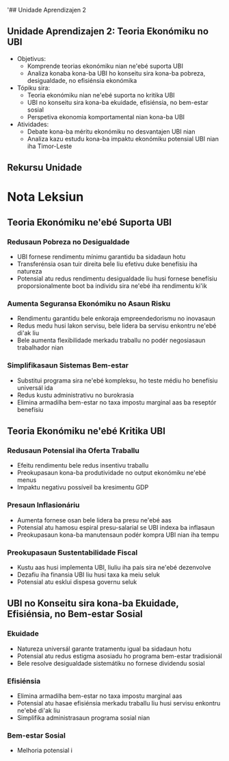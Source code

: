 '## Unidade Aprendizajen 2

## Unidade Aprendizajen 2: Teoria Ekonómiku no UBI
- Objetivus:
  * Komprende teorias ekonómiku nian ne'ebé suporta UBI
  * Analiza konaba kona-ba UBI ho konseitu sira kona-ba pobreza, desigualdade, no efisiénsia ekonómika
- Tópiku sira:
  * Teoria ekonómiku nian ne'ebé suporta no kritika UBI
  * UBI no konseitu sira kona-ba ekuidade, efisiénsia, no bem-estar sosial
  * Perspetiva ekonomia komportamental nian kona-ba UBI
- Atividades:
  * Debate kona-ba méritu ekonómiku no desvantajen UBI nian
  * Analiza kazu estudu kona-ba impaktu ekonómiku potensial UBI nian iha Timor-Leste

## Rekursu Unidade

# Nota Leksiun

## Teoria Ekonómiku ne'ebé Suporta UBI

### Redusaun Pobreza no Desigualdade
- UBI fornese rendimentu mínimu garantidu ba sidadaun hotu
- Transferénsia osan tuir direita bele liu efetivu duke benefísiu iha natureza
- Potensial atu redus rendimentu desigualdade liu husi fornese benefísiu proporsionalmente boot ba individu sira ne'ebé iha rendimentu ki'ik

### Aumenta Seguransa Ekonómiku no Asaun Risku
- Rendimentu garantidu bele enkoraja empreendedorismu no inovasaun
- Redus medu husi lakon servisu, bele lidera ba servisu enkontru ne'ebé di'ak liu
- Bele aumenta flexibilidade merkadu traballu no podér negosiasaun trabalhador nian

### Simplifikasaun Sistemas Bem-estar
- Substitui programa sira ne'ebé kompleksu, ho teste médiu ho benefísiu universál ida
- Redus kustu administrativu no burokrasia
- Elimina armadilha bem-estar no taxa impostu marginal aas ba reseptór benefísiu

## Teoria Ekonómiku ne'ebé Kritika UBI

### Redusaun Potensial iha Oferta Traballu
- Efeitu rendimentu bele redus insentivu traballu
- Preokupasaun kona-ba produtividade no output ekonómiku ne'ebé menus
- Impaktu negativu possíveil ba kresimentu GDP

### Presaun Inflasionáriu
- Aumenta fornese osan bele lidera ba presu ne'ebé aas
- Potensial atu hamosu espiral presu-salarial se UBI indexa ba inflasaun
- Preokupasaun kona-ba manutensaun podér kompra UBI nian iha tempu

### Preokupasaun Sustentabilidade Fiscal
- Kustu aas husi implementa UBI, liuliu iha país sira ne'ebé dezenvolve
- Dezafiu iha finansia UBI liu husi taxa ka meiu seluk
- Potensial atu esklui dispesa governu seluk

## UBI no Konseitu sira kona-ba Ekuidade, Efisiénsia, no Bem-estar Sosial

### Ekuidade
- Natureza universál garante tratamentu igual ba sidadaun hotu
- Potensial atu redus estigma asosiadu ho programa bem-estar tradisionál
- Bele resolve desigualdade sistemátiku no fornese dividendu sosial

### Efisiénsia
- Elimina armadilha bem-estar no taxa impostu marginal aas
- Potensial atu hasae efisiénsia merkadu traballu liu husi servisu enkontru ne'ebé di'ak liu
- Simplifika administrasaun programa sosial nian

### Bem-estar Sosial
- Melhoria potensial i